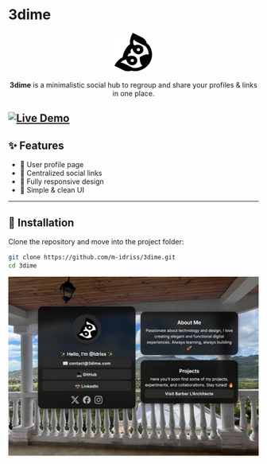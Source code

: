 # 3dime

<p style="text-align:center">
  <img src="assets/logo.png" alt="3dime Logo" width="80" height="80"/>
</p>

<p style="text-align:center">
  <b>3dime</b> is a minimalistic social hub to regroup and share your profiles & links in one place.
</p>

[![Live Demo](https://img.shields.io/badge/demo-live-brightgreen)](https://3dime.com)
---

## ✨ Features

- 👤 User profile page
- 🔗 Centralized social links
- 📱 Fully responsive design
- 🎨 Simple & clean UI

---

## 🚀 Installation

Clone the repository and move into the project folder:

```bash
git clone https://github.com/m-idriss/3dime.git
cd 3dime
```
![screen.png](assets/screen.png)